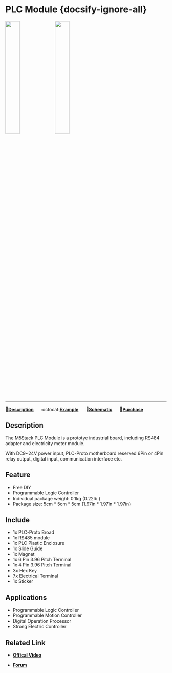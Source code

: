 # PLC Module {docsify-ignore-all}

<img src="assets/img/product_pics/module/module_plc_01.png" width="30%" height="30%"> <img src="assets/img/product_pics/module/module_plc_02.png" width="30%" height="30%">

***

:memo:**[Description](#Description)**&nbsp;&nbsp;&nbsp;&nbsp;&nbsp;&nbsp;:octocat:**[Example](#Example)**&nbsp;&nbsp;&nbsp;&nbsp;&nbsp;&nbsp;:electric_plug:**[Schematic](#Schematic)**&nbsp;&nbsp;&nbsp;&nbsp;&nbsp;&nbsp;🛒**[Purchase](https://www.aliexpress.com/store/product/M5Stack-PLC-Proto-Industrial-Board-Module-Contains-RS485-ACS712-5B-Programmable-Logic-Controller-Relay-with-Magnet/3226069_32874916056.html?spm=2114.12010615.8148356.2.4c5b68a1WZ8sjd)**

## Description

The M5Stack PLC Module is a prototye industrial board, including RS484
adapter and electricity meter module.

With DC9~24V power input, PLC-Proto motherboard reserved 6Pin or 4Pin
relay output, digital input, communication interface etc.

## Feature

-  Free DIY
-  Programmable Logic Controller
-  Individual package weight: 0.1kg (0.22lb.)
-  Package size: 5cm \* 5cm \* 5cm (1.97in \* 1.97in \* 1.97in)

## Include

-  1x PLC-Proto Broad
-  1x RS485 module
-  1x PLC Plastic Enclosure
-  1x Slide Guide
-  1x Magnet
-  1x 6 Pin 3.96 Pitch Terminal
-  1x 4 Pin 3.96 Pitch Terminal
-  3x Hex Key
-  7x Electrical Terminal
-  1x Sticker

## Applications

-  Programmable Logic Controller
-  Programmable Motion Controller
-  Digital Operation Processor
-  Strong Electric Controller

## Related Link

- **[Offical Video](https://www.youtube.com/channel/UCozgFVglWYQXbvTmGyS739w)**

- **[Forum](http://forum.m5stack.com/)**
